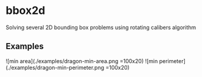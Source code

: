 # bbox2d
Solving several 2D bounding box problems using rotating calibers algorithm

## Examples
![min area](./examples/dragon-min-area.png =100x20)
![min perimeter](./examples/dragon-min-perimeter.png =100x20)

